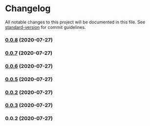 # Changelog

All notable changes to this project will be documented in this file. See [standard-version](https://github.com/conventional-changelog/standard-version) for commit guidelines.

### [0.0.8](https://github.com/jefth/tinyapp-api/compare/v0.0.7...v0.0.8) (2020-07-27)

### [0.0.7](https://github.com/jefth/tinyapp-api/compare/v0.0.6...v0.0.7) (2020-07-27)

### [0.0.6](https://github.com/jefth/tinyapp-api/compare/v0.0.5...v0.0.6) (2020-07-27)

### [0.0.5](https://github.com/jefth/tinyapp-api/compare/v0.0.3...v0.0.5) (2020-07-27)

### [0.0.2](https://github.com/jefth/tinyapp-api/compare/v0.0.3...v0.0.2) (2020-07-27)

### [0.0.3](https://github.com/jefth/tinyapp-api/compare/v0.0.2...v0.0.3) (2020-07-27)

### 0.0.2 (2020-07-27)
